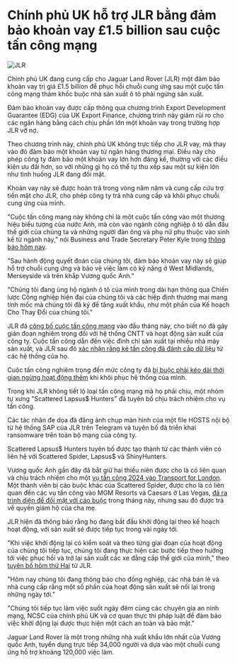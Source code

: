 # Chính phủ UK hỗ trợ JLR bằng đảm bảo khoản vay £1.5 billion sau cuộc tấn công mạng

![JLR](https://www.bleepstatic.com/content/hl-images/2025/09/10/Jaguar_Land_Rover_headpic.jpg)

Chính phủ UK đang cung cấp cho Jaguar Land Rover (JLR) một đảm bảo khoản vay trị giá £1.5 billion để phục hồi chuỗi cung ứng sau một cuộc tấn công mạng thảm khốc buộc nhà sản xuất ô tô phải ngừng sản xuất.

Đảm bảo khoản vay được cấp thông qua chương trình Export Development Guarantee (EDG) của UK Export Finance, chương trình này giảm rủi ro cho các ngân hàng bằng cách chịu phần lớn một khoản vay trong trường hợp JLR vỡ nợ.

Theo chương trình này, chính phủ UK không trực tiếp cho JLR vay, mà thay vào đó đảm bảo một khoản vay từ ngân hàng thương mại. Điều này cho phép công ty đảm bảo một khoản vay lớn hơn đáng kể, thường với các điều kiện ưu đãi hơn, so với những gì họ có thể tự thu xếp sau một sự kiện lớn như tình huống JLR đang đối mặt.

Khoản vay này sẽ được hoàn trả trong vòng năm năm và cung cấp cứu trợ tiền mặt cho JLR, cho phép công ty trả nhà cung cấp và khôi phục chuỗi cung ứng của mình.

"Cuộc tấn công mạng này không chỉ là một cuộc tấn công vào một thương hiệu biểu tượng của nước Anh, mà còn vào ngành công nghiệp ô tô dẫn đầu thế giới của chúng ta và những người đàn ông và phụ nữ phụ thuộc vào sinh kế từ ngành này," nói Business and Trade Secretary Peter Kyle trong [thông báo hôm nay](https://www.gov.uk/government/news/government-backs-jaguar-land-rover-with-15-billion-loan-guarantee).

"Sau hành động quyết đoán của chúng tôi, đảm bảo khoản vay này sẽ giúp hỗ trợ chuỗi cung ứng và bảo vệ việc làm có kỹ năng ở West Midlands, Merseyside và trên khắp Vương quốc Anh."

"Chúng tôi đang ủng hộ ngành ô tô của mình trong dài hạn thông qua Chiến lược Công nghiệp hiện đại của chúng tôi và các hiệp định thương mại mang tính mốc mà chúng tôi đã ký để tăng xuất khẩu, như một phần của Kế hoạch Cho Thay Đổi của chúng tôi."

JLR đã [công bố cuộc tấn công mạng](https://www.bleepingcomputer.com/news/security/jaguar-land-rover-says-cyberattack-severely-disrupted-production/) vào đầu tháng này, cho biết nó đã gây gián đoạn nghiêm trọng đối với hệ thống CNTT và hoạt động sản xuất của công ty. Cuộc tấn công dẫn đến việc đình chỉ sản xuất tại nhiều nhà máy sản xuất, và JLR sau đó [xác nhận rằng kẻ tấn công đã đánh cắp dữ liệu](https://www.bleepingcomputer.com/news/security/jaguar-land-rover-jlr-confirms-data-theft-after-recent-cyberattack/) từ các hệ thống của họ.

Cuộc tấn công nghiêm trọng đến mức công ty đã [bị buộc phải kéo dài thời gian ngừng hoạt động thêm](https://www.bleepingcomputer.com/news/security/jaguar-land-rover-extends-shutdown-after-cyberattack-by-another-week/) khi khôi phục hệ thống của mình.

Trong khi JLR không tiết lộ loại tấn công mạng mà họ phải chịu, một nhóm tự xưng "Scattered Lapsus$ Hunters" đã tuyên bố chịu trách nhiệm cho vụ tấn công.

Các tác nhân đe dọa đã đăng ảnh chụp màn hình của một file HOSTS nội bộ từ hệ thống SAP của JLR trên Telegram và tuyên bố đã triển khai ransomware trên toàn bộ mạng của công ty.

Scattered Lapsus$ Hunters tuyên bố được tạo thành từ các thành viên có liên hệ với Scattered Spider, Lapsus$ và ShinyHunters.

Vương quốc Anh gần đây đã bắt giữ hai thiếu niên được cho là có liên quan và chịu trách nhiệm cho một [vụ tấn công 2024 vào Transport for London](https://www.bleepingcomputer.com/news/security/transport-for-london-discloses-ongoing-cyber-security-incident/). Một thành viên bị cáo buộc khác của Scattered Spider, được cho là có liên quan đến các vụ tấn công vào MGM Resorts và Caesars ở Las Vegas, [đã ra trình diện để đối mặt với cáo buộc](https://www.bleepingcomputer.com/news/security/teen-suspected-of-vegas-casino-cyberattacks-released-to-parents/) trong tháng này, nhưng sau đó được trả về quyền giám hộ của cha mẹ.

JLR hiện đã thông báo rằng họ đang bắt đầu khởi động lại theo kế hoạch hoạt động, với sản xuất sẽ được tiếp tục trong vài ngày tới.

"Khi việc khởi động lại có kiểm soát và theo từng giai đoạn của hoạt động của chúng tôi tiếp tục, chúng tôi đang thực hiện các bước tiếp theo hướng tới việc phục hồi và trở lại sản xuất các xe đẳng cấp thế giới của mình," theo [tuyên bố hôm thứ Hai](https://media.jaguarlandrover.com/news/2025/09/statement-cyber-incident-6) từ JLR.

"Hôm nay chúng tôi đang thông báo cho đồng nghiệp, các nhà bán lẻ và nhà cung cấp rằng một số phần của hoạt động sản xuất sẽ nối lại trong những ngày tới."

"Chúng tôi tiếp tục làm việc suốt ngày đêm cùng các chuyên gia an ninh mạng, NCSC của chính phủ UK và cơ quan thực thi pháp luật để đảm bảo việc khởi động lại được thực hiện một cách an toàn và bảo mật."

Jaguar Land Rover là một trong những nhà xuất khẩu lớn nhất của Vương quốc Anh, tuyển dụng trực tiếp 34,000 người và dựa vào một chuỗi cung ứng hỗ trợ khoảng 120,000 việc làm.
